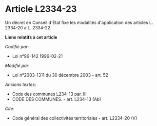 # Article L2334-23

Un décret en Conseil d'Etat fixe les modalités d'application des articles L. 2334-20 à L. 2334-22.

**Liens relatifs à cet article**

_Codifié par_:

  - Loi n°96-142 1996-02-21

_Modifié par_:

  - Loi n°2003-1311 du 30 décembre 2003 - art. 52

_Anciens textes_:

  - Code des communes L234-13 par. III
  - CODE DES COMMUNES. - art. L234-13 (Ab)

_Cite_:

  - Code général des collectivités territoriales - art. L2334-20 (V)
